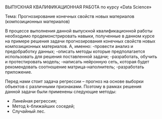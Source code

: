  ВЫПУСКНАЯ КВАЛИФИКАЦИОННАЯ РАБОТА 
по курсу 
«Data Science»

Тема: Прогнозирование конечных свойств новых материалов (композиционных материалов)
 
 В процессе выполнения данной выпускной квалификационной работы необходимо продемонстрировать навыки, полученные в данном курсе на примере решения задачи прогнозирования конечных свойств новых композиционных материалов. 
А, именно:
-провести анализ и предобработку данных;
-описать методы которые предполагается использовать для решения поставленной задачи;
-разработать, обучить и протестировать модель;
-написать нейронную сеть, которая будет рекомендовать соотношение матрица-наполнитель;
-разработать приложение.

Перед нами стоит задача регрессии – прогноз на основе выборки объектов с различными признаками. Поэтому в рамках решения данной задачи были применены следующие методы:
- Линейная регрессия;
- Метод k-ближайших соседей;
- Случайный лес.

